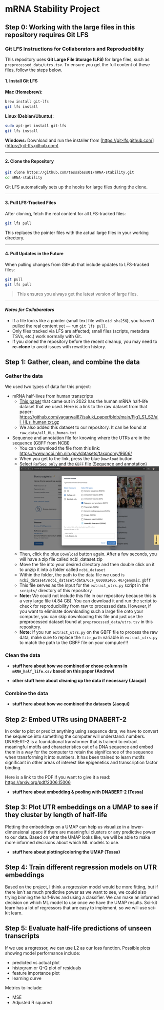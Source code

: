 # mRNA Stability Project

## Step 0: Working with the large files in this repository requires Git LFS

### Git LFS Instructions for Collaborators and Reproducibility

This repository uses **Git Large File Storage (LFS)** for large files, such as `preprocessed_data/utrs.tsv`. To ensure you get the full content of these files, follow the steps below.

#### 1. Install Git LFS

**Mac (Homebrew):**

```bash
brew install git-lfs
git lfs install
```

**Linux (Debian/Ubuntu):**

```bash
sudo apt-get install git-lfs
git lfs install
```

**Windows:**
Download and run the installer from [https://git-lfs.github.com](https://git-lfs.github.com).

---

#### 2. Clone the Repository

```bash
git clone https://github.com/tessabass01/mRNA-stability.git
cd mRNA-stability
```

Git LFS automatically sets up the hooks for large files during the clone.

---

#### 3. Pull LFS-Tracked Files

After cloning, fetch the real content for all LFS-tracked files:

```bash
git lfs pull
```

This replaces the pointer files with the actual large files in your working directory.

---

#### 4. Pull Updates in the Future

When pulling changes from GitHub that include updates to LFS-tracked files:

```bash
git pull
git lfs pull
```

> This ensures you always get the latest version of large files.

---

#### *Notes for Collaborators*

* If a file looks like a pointer (small text file with `oid sha256`), you haven’t pulled the real content yet — run `git lfs pull`.
* Only files tracked via LFS are affected; small files (scripts, metadata TSVs, etc.) work normally with Git.
* If you cloned the repository before the recent cleanup, you may need to **re-clone** to avoid issues with rewritten history.


## Step 1: Gather, clean, and combine the data

### Gather the data

We used two types of data for this project:
 - mRNA half-lives from human transcripts
    - [This paper](https://genomebiology.biomedcentral.com/articles/10.1186/s13059-022-02811-x#availability-of-data-and-materials) that came out in 2022 has the human mRNA half-life dataset that we used. Here is a link to the raw dataset from that paper: https://github.com/vagarwal87/saluki_paper/blob/main/Fig1_S1_S2/all_HLs_human.txt.gz   
    - We also added this dataset to our repository. It can be found at `raw_data/all_HLs_human.txt`
 - Sequence and annotation file for knowing where the UTRs are in the sequence (GBFF from NCBI)
    - You can download the file from this link: https://www.ncbi.nlm.nih.gov/datasets/taxonomy/9606/ 
    - When you get to the link, press the blue `Download` button
    - Select `RefSeq only` and the `GBFF` file (Sequence and annotation)
    ![NCBI File Download Guide Screenshot](ncbi_file_download_instructions.png "NCBI File Download Configuration")
    - Then, click the blue `Download` button again. After a few seconds, you will have a zip file called ncbi_dataset.zip
    - Move the file into your desired directory and then double click on it to unzip it into a folder called `ncbi_dataset`
    - Within the folder, the path to the data file we used is `ncbi_dataset/ncbi_dataset/data/GCF_000001405.40/genomic.gbff`
    - This file serves as the input for the `extract_utrs.py` script in the `scripts/` directory of this repository
    - **Note:** We could not include this file in our repository because this is a very large file (4.84 GB). You can download it and run the script to check for reproducibility from raw to processed data. However, if you want to eliminate downloading such a large file onto your computer, you can skip downloading this file and just use the preprocessed dataset found at `preprocessed_data/utrs.tsv` in this repository.
    - **Note:** If you run `extract_utrs.py` on the GBFF file to process the raw data, make sure to replace the `file_path` variable in `extract_utrs.py` to match the path to the GBFF file on your computer!!!

### Clean the data

 - **stuff here about how we combined or chose columns in `mRNA_half_life.csv` based on this paper (Andrew)**

 - **other stuff here about cleaning up the data if necessary (Jacqui)**

### Combine the data

 - **stuff here about how we combined the datasets (Jacqui)**

## Step 2: Embed UTRs using DNABERT-2

In order to plot or predict anything using sequence data, we have to convert the sequence into something the computer will understand: numbers. DNABERT-2 is a foundational transformer that is trained to extract meaningful motifs and characteristics out of a DNA sequence and embed them in a way for the computer to retain the significance of the sequence when transforming it into numbers. It has been trained to learn motifs significant in other areas of interest like epigenetics and transcription factor binding.

Here is a link to the PDF if you want to give it a read: https://arxiv.org/pdf/2306.15006

 - **stuff here about embedding & pooling with DNABERT-2 (Tessa)**

## Step 3: Plot UTR embeddings on a UMAP to see if they cluster by length of half-life

Plotting the embeddings on a UMAP can help us visualize in a lower-dimensional space if there are meaningful clusters or any predictive power to our data. Based on what the UMAP looks like, we will be able to make more informed decisions about which ML models to use.

 - **stuff here about plotting/coloring the UMAP (Tessa)**

## Step 4: Train different regression models on UTR embeddings

Based on the project, I think a regression model would be more fitting, but if there isn't as much predictive power as we want to see, we could also trying binning the half-lives and using a classifier. We can make an informed decision on which ML model to use once we have the UMAP results. Sci-kit learn has a lot of regressors that are easy to implement, so we will use sci-kit learn.

## Step 5: Evaluate half-life predictions of unseen transcripts

If we use a regressor, we can use L2 as our loss function. Possible plots showing model performance include:
- predicted vs actual plot
- histogram or Q-Q plot of residuals
- feature importance plot
- learning curve

Metrics to include:
- MSE
- Adjusted R squared
